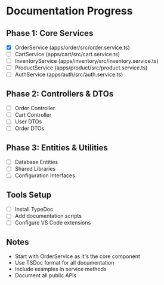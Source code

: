 # Documentation Progress

## Phase 1: Core Services
- [x] OrderService (apps/order/src/order.service.ts)
- [ ] CartService (apps/cart/src/cart.service.ts)
- [ ] InventoryService (apps/inventory/src/inventory.service.ts)
- [ ] ProductService (apps/product/src/product.service.ts)
- [ ] AuthService (apps/auth/src/auth.service.ts)

## Phase 2: Controllers & DTOs
- [ ] Order Controller
- [ ] Cart Controller
- [ ] User DTOs
- [ ] Order DTOs

## Phase 3: Entities & Utilities
- [ ] Database Entities
- [ ] Shared Libraries
- [ ] Configuration Interfaces

## Tools Setup
- [ ] Install TypeDoc
- [ ] Add documentation scripts
- [ ] Configure VS Code extensions

## Notes
- Start with OrderService as it's the core component
- Use TSDoc format for all documentation
- Include examples in service methods
- Document all public APIs
